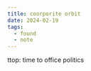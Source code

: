 ```yaml
---
title: coorporite orbit
date: 2024-02-19
tags:
  - found
  - note
---
```


ttop: time to office politics
